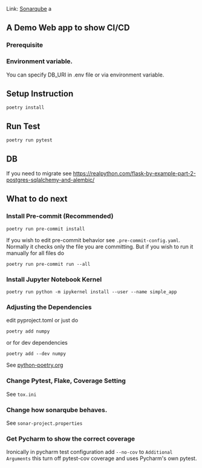 Link: [Sonarqube](https://sonarcloud.io/summary/overall?id=thegangtechnology_simple_app)
a

## A Demo Web app to show CI/CD

### Prerequisite

### Environment variable.
You can specify DB_URI in .env file or via environment variable.


## Setup Instruction

```
poetry install
```

## Run Test

```
poetry run pytest
```

## DB

If you need to migrate see
https://realpython.com/flask-by-example-part-2-postgres-sqlalchemy-and-alembic/

## What to do next

### Install Pre-commit (Recommended)

```
poetry run pre-commit install
```

If you wish to edit pre-commit behavior see ```.pre-commit-config.yaml```.
Normally it checks only the file you are committing. But if you wish to run it manually for all files do

```
poetry run pre-commit run --all
```

### Install Jupyter Notebook Kernel

```
poetry run python -m ipykernel install --user --name simple_app
```

### Adjusting the Dependencies

edit pyproject.toml or just do

```
poetry add numpy
```

or for dev dependencies

```
poetry add --dev numpy
```

See [python-poetry.org](https://python-poetry.org/)

### Change Pytest, Flake, Coverage Setting

See ```tox.ini```

### Change how sonarqube behaves.

See ```sonar-project.properties```

### Get Pycharm to show the correct coverage

Ironically in pycharm test configuration add `--no-cov` to `Additional Arguments` this turn off pytest-cov coverage and
uses Pycharm's own pytest.
